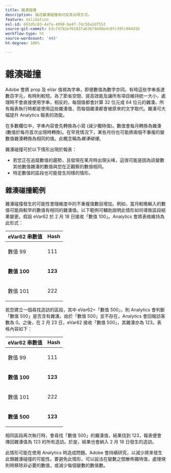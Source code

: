 ```yaml
---
title: 雜湊碰撞
description: 描述雜湊碰撞為何及其出現方式。
feature: Validation
exl-id: 693d5c03-4afa-4890-be4f-7dc58a1df553
source-git-commit: b3c74782ef6183fa63674b98e4c0fc39fc09441b
workflow-type: ht
source-wordcount: '443'
ht-degree: 100%

---
```


# 雜湊碰撞

Adobe 會將 prop 及 eVar 值視為字串，即便數值為數字亦同。有時這些字串長達數百字元，有時則較短。為了節省空間、提高效能及讓所有項目維持統一大小，處理時不會直接使用字串，相反的，每個值都會計算 32 位元或 64 位元的雜湊。所有報表執行時都是使用這些雜湊值，而每個雜湊都會被原來的文字取代。雜湊可大幅提升 Analytics 報表的效能。

在多數欄位中，字串內容會先轉換為小寫 (減少獨特值)。數值會每月轉換為雜湊 (數值於每月首次出現時轉換)。在罕見情況下，某些月份也可能將兩個不重複的變數值雜湊轉換為相同的值。此概念稱為&#x200B;*雜湊碰撞*。

雜湊碰撞可於以下情形出現於報表：

* 若您正在追蹤數值的趨勢，且發現在某月時出現尖峰，這很可能是因為該變數其他數值雜湊的數值與您在正觀察的數值相同。
* 特定數值的區段也可能發生同樣的情形。

## 雜湊碰撞範例

雜湊碰撞發生的可能性會隨維度中的不重複值數目增加。例如，當月較晚輸入的數值可能與較早的數值有相同的雜湊值。以下範例可輔助說明此情形如何導致區段結果變更。假設 eVar62 於 2 月 18 日接收「數值 100」。Analytics 會將表格維持為此形式：

<table id="table_6A49D1D5932E485DB2083154897E5074"> 
 <thead> 
  <tr> 
   <th colname="col1" class="entry"> eVar62 串數值 </th> 
   <th colname="col2" class="entry"> Hash </th> 
  </tr> 
 </thead>
 <tbody> 
  <tr> 
   <td colname="col1"> <p> 數值 99 </p> </td> 
   <td colname="col2"> <p> 111 </p> </td> 
  </tr> 
  <tr> 
   <td colname="col1"> <p> <b>數值 100</b> </p> </td> 
   <td colname="col2"> <p> <b> 123</b> </p> </td> 
  </tr> 
  <tr> 
   <td colname="col1"> <p> 數值 101 </p> </td> 
   <td colname="col2"> <p> 222 </p> </td> 
  </tr> 
 </tbody> 
</table>

若您建立一個尋找造訪的區段，其中 eVar62=「數值 500」，則 Analytics 會判斷「數值 500」是否含有雜湊。由於「數值 500」並不存在，Analytics 會回報訪客數為 0。之後，在 2 月 23 日，eVar62 接收「數值 500」，其雜湊亦為 123。表格內容如下：

<table id="table_5FCF0BCDA5E740CCA266A822D9084C49"> 
 <thead> 
  <tr> 
   <th colname="col1" class="entry"> eVar62 串數值 </th> 
   <th colname="col2" class="entry"> Hash </th> 
  </tr> 
 </thead>
 <tbody> 
  <tr> 
   <td colname="col1"> <p> 數值 99 </p> </td> 
   <td colname="col2"> <p> 111 </p> </td> 
  </tr> 
  <tr> 
   <td colname="col1"> <p> <b>數值 100</b> </p> </td> 
   <td colname="col2"> <p> <b> 123</b> </p> </td> 
  </tr> 
  <tr> 
   <td colname="col1"> <p> 數值 101 </p> </td> 
   <td colname="col2"> <p> 222 </p> </td> 
  </tr> 
  <tr> 
   <td colname="col1"> <p> <b>數值 500</b> </p> </td> 
   <td colname="col2"> <p> <b> 123</b> </p> </td> 
  </tr> 
 </tbody> 
</table>

相同區段再次執行時，會尋找「數值 500」的雜湊值，結果找到 123，報表便會傳回雜湊值為 123 的所有造訪。於是，結果也會納入 2 月 18 日發生的造訪。

此情形可能在使用 Analytics 時造成問題。Adobe 會持續研究，以減少將來發生此類雜湊碰撞的可能性。要避免此情形，可以設法在變數之間散佈獨特值，處理規則時移除非必要的數值，或減少每個變數的數值數。
